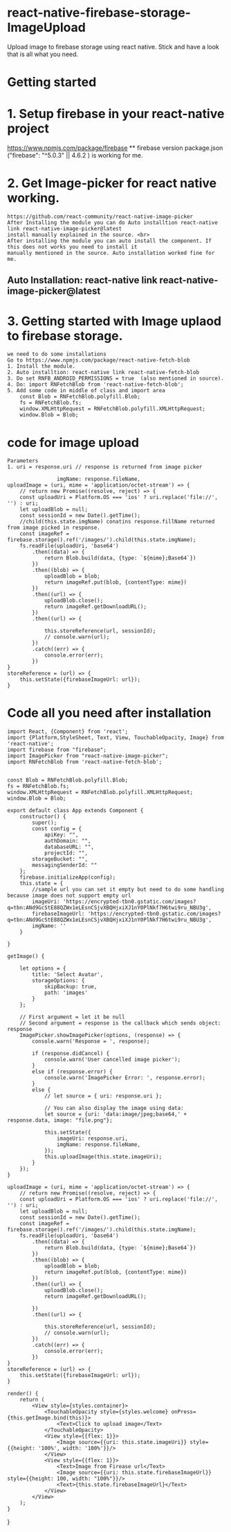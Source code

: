 # react-native-firebase-storage-ImageUpload
Upload image to firebase storage using react native. Stick and have a look that is all what you need. 
<br>
# Getting started <br> 
# 1. Setup firebase in your react-native project <br> 
  https://www.npmjs.com/package/firebase
  ** firebase version package.json ("firebase": "^5.0.3" || 4.6.2 ) is working for me.

# 2. Get Image-picker for react native working. </br> 
    https://github.com/react-community/react-native-image-picker
    After Installing the module you can do Auto installtion react-native link react-native-image-picker@latest
    install manually explained in the source. <br>
    After installing the module you can auto install the component. If this does not works you need to install it
    manually mentioned in the source. Auto installation worked fine for me.
  ## Auto Installation: react-native link react-native-image-picker@latest </br>
  # 3. Getting started with Image uplaod to firebase storage.<br>
    we need to do some installations
    Go to https://www.npmjs.com/package/react-native-fetch-blob
    1. Install the module.
    2. Auto installtion: react-native link react-native-fetch-blob
    3. Do set RNFB_ANDROID_PERMISSIONS = true  (also mentioned in source).
    4. Do: import RNFetchBlob from 'react-native-fetch-blob';
    5. Add some code in middle of class and import area
        const Blob = RNFetchBlob.polyfill.Blob;
        fs = RNFetchBlob.fs;
        window.XMLHttpRequest = RNFetchBlob.polyfill.XMLHttpRequest;
        window.Blob = Blob;
        
# code for image upload 
    Parameters  
    1. uri = response.uri // response is returned from image picker
    
                    imgName: response.fileName,
    uploadImage = (uri, mime = 'application/octet-stream') => {
        // return new Promise((resolve, reject) => {
        const uploadUri = Platform.OS === 'ios' ? uri.replace('file://', '') : uri;
        let uploadBlob = null;
        const sessionId = new Date().getTime();
        //child(this.state.imgName) conatins response.fillName returned from image picked in response.
        const imageRef = firebase.storage().ref('/images/').child(this.state.imgName);
        fs.readFile(uploadUri, 'base64')
            .then((data) => {
                return Blob.build(data, {type: `${mime};Base64`})
            })
            .then((blob) => {
                uploadBlob = blob;
                return imageRef.put(blob, {contentType: mime})
            })
            .then((url) => {
                uploadBlob.close();
                return imageRef.getDownloadURL();
            })
            .then((url) => {

                this.storeReference(url, sessionId);
                // console.warn(url);
            })
            .catch((err) => {
                console.error(err);
            })
    }
    storeReference = (url) => {
        this.setState({firebaseImageUrl: url});
    }
    
    
# Code all you need after installation
    import React, {Component} from 'react';
    import {Platform,StyleSheet, Text, View, TouchableOpacity, Image} from 'react-native';
    import firebase from "firebase";
    import ImagePicker from "react-native-image-picker";
    import RNFetchBlob from 'react-native-fetch-blob';


    const Blob = RNFetchBlob.polyfill.Blob;
    fs = RNFetchBlob.fs;
    window.XMLHttpRequest = RNFetchBlob.polyfill.XMLHttpRequest;
    window.Blob = Blob;

    export default class App extends Component {
        constructor() {
            super();
            const config = {
                apiKey: "",
                authDomain: "",
                databaseURL: "",
                projectId: "",
            storageBucket: "",
            messagingSenderId: ""
        };
        firebase.initializeApp(config);
        this.state = {
            //sample url you can set it empty but need to do some handling because image does not support empty url
            imageUri: 'https://encrypted-tbn0.gstatic.com/images?q=tbn:ANd9GcStE88QZWx1eLEsnCSjvXBQHjxiXJ1nY0PlNkf7H6twi9ru_NBU3g',
            firebaseImageUrl: 'https://encrypted-tbn0.gstatic.com/images?q=tbn:ANd9GcStE88QZWx1eLEsnCSjvXBQHjxiXJ1nY0PlNkf7H6twi9ru_NBU3g',
            imgName: ''
        }

    }

    getImage() {

        let options = {
            title: 'Select Avatar',
            storageOptions: {
                skipBackup: true,
                path: 'images'
            }
        };

        // First argument = let it be null
        // Second argument = response is the callback which sends object: response
        ImagePicker.showImagePicker(options, (response) => {
            console.warn('Response = ', response);

            if (response.didCancel) {
                console.warn('User cancelled image picker');
            }
            else if (response.error) {
                console.warn('ImagePicker Error: ', response.error);
            }
            else {
                // let source = { uri: response.uri };

                // You can also display the image using data:
                let source = {uri: 'data:image/jpeg;base64,' + response.data, image: "file.png"};

                this.setState({
                    imageUri: response.uri,
                    imgName: response.fileName,
                });
                this.uploadImage(this.state.imageUri);
            }
        });
    }

    uploadImage = (uri, mime = 'application/octet-stream') => {
        // return new Promise((resolve, reject) => {
        const uploadUri = Platform.OS === 'ios' ? uri.replace('file://', '') : uri;
        let uploadBlob = null;
        const sessionId = new Date().getTime();
        const imageRef = firebase.storage().ref('/images/').child(this.state.imgName);
        fs.readFile(uploadUri, 'base64')
            .then((data) => {
                return Blob.build(data, {type: `${mime};Base64`})
            })
            .then((blob) => {
                uploadBlob = blob;
                return imageRef.put(blob, {contentType: mime})
            })
            .then((url) => {
                uploadBlob.close();
                return imageRef.getDownloadURL();

            })
            .then((url) => {

                this.storeReference(url, sessionId);
                // console.warn(url);
            })
            .catch((err) => {
                console.error(err);
            })
    }
    storeReference = (url) => {
        this.setState({firebaseImageUrl: url});
    }

    render() {
        return (
            <View style={styles.container}>
                <TouchableOpacity style={styles.welcome} onPress={this.getImage.bind(this)}>
                    <Text>Click to upload image</Text>
                </TouchableOpacity>
                <View style={{flex: 1}}>
                    <Image source={{uri: this.state.imageUri}} style={{height: '100%', width: '100%'}}/>
                </View>
                <View style={{flex: 1}}>
                    <Text>Image from Firease url</Text>
                    <Image source={{uri: this.state.firebaseImageUrl}} style={{height: 100, width: "100%"}}/>
                    <Text>{this.state.firebaseImageUrl}</Text>
                </View>
            </View>
        );
    }
}



  
